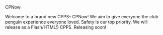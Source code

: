 CPNow

Welcome to a brand new CPPS- CPNow! We aim to 
give everyone the club penguin experience
everyone loved. Safety is our top priority.
We will release as a Flash/HTML5 CPPS.
Releasing soon!
